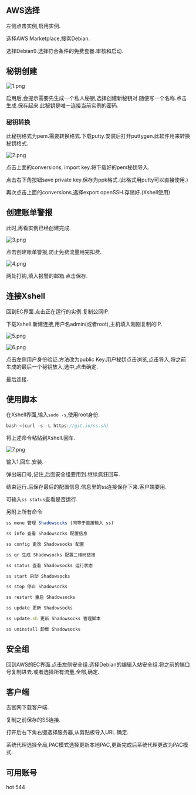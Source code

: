 ## AWS选择
左侧点击实例,启用实例.

选择AWS Marketplace,搜索Debian.

选择Debian9.选择符合条件的免费套餐.审核和启动.

## 秘钥创建
![1.png](https://i.loli.net/2021/01/13/lZkP3Uf9BMWKd4r.png)

启用后,会提示需要先生成一个私人秘钥,选择创建新秘钥对.随便写一个名称.点击生成.保存起来.此秘钥是唯一连接当前实例的密码.
### 秘钥转换
此秘钥格式为pem.需要转换格式.下载putty.安装后打开puttygen.此软件用来转换秘钥格式.

![2.png](https://i.loli.net/2021/01/13/NQcEA8h7HunlCmd.png)

点击上面的conversions, import key.将下载好的pem秘钥导入.

点击右下角按钮save private key.保存为ppk格式.(此格式用putty可以直接使用.)

再次点击上面的conversions,选择export openSSH.存储好.(Xshell使用)

## 创建账单警报
此时,再看实例已经创建完成.

![3.png](https://i.loli.net/2021/01/13/B87LmzVZy5wgMe3.png)

点击创建账单警报,防止免费流量用完扣费.

![4.png](https://i.loli.net/2021/01/13/CZIq9V41BTmsWna.png)

两处打钩,填入报警的邮箱.点击保存.

## 连接Xshell
回到EC界面.点击正在运行的实例.复制公网IP.

下载Xshell.新建连接,用户名admin(或者root),主机填入刚刚复制的IP.

![5.png](https://i.loli.net/2021/01/13/Ry43Y9gM8aeXSBd.png)

![6.png](https://i.loli.net/2021/01/13/JzPp1l4c3iVrkmE.png)

点击左侧用户身份验证.方法改为public Key.用户秘钥点击浏览,点击导入,将之前生成的最后一个秘钥放入,选中,点击确定.

最后连接.

## 使用脚本
在Xshell界面,输入`sudo -s`,使用root身份.

```js
bash <(curl -s -L https://git.io/ss.sh)
```
将上述命令粘贴到Xshell.回车.

![7.png](https://i.loli.net/2021/01/13/uFXItenh7WjcU8s.png)

输入1,回车.安装.

弹出端口号,记住,后面安全组要用到.继续疯狂回车.

结束运行.后保存最后的配置信息.信息里的ss连接保存下来.客户端要用.

可输入`ss status`查看是否运行.

另附上所有命令
```js
ss menu 管理 Shadowsocks (同等于直接输入 ss)

ss info 查看 Shadowsocks 配置信息

ss config 更改 Shadowsocks 配置

ss qr 生成 Shadowsocks 配置二维码链接

ss status 查看 Shadowsocks 运行状态

ss start 启动 Shadowsocks

ss stop 停止 Shadowsocks

ss restart 重启 Shadowsocks

ss update 更新 Shadowsocks

ss update.sh 更新 Shadowsocks 管理脚本

ss uninstall 卸载 Shadowsocks
```
## 安全组
回到AWS的EC界面.点击左侧安全组.选择Debian的编辑入站安全组.将之前的端口号复制进去.或者选择所有流量,全部,确定.
## 客户端
去官网下载客户端.

复制之前保存的SS连接.

打开后右下角右键选择服务器,从剪贴板导入URL.确定.

系统代理选择全局,PAC模式选择更新本地PAC,更新完成后系统代理更改为PAC模式.
## 可用账号
hot
544

